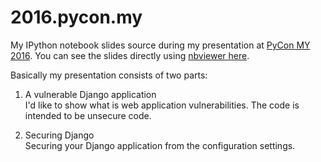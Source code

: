 # 2016.pycon.my
My IPython notebook slides source during my presentation at
[PyCon MY 2016](https://pycon.my/). You can see the slides directly using
[nbviewer here][nb].

Basically my presentation consists of two parts:

1. A  vulnerable Django application  
I'd like to show what is web application vulnerabilities. The code is intended
to be unsecure code.

2. Securing Django  
Securing your Django application from the configuration settings.

[nb]: http://nbviewer.jupyter.org/format/slides/github/za/2016.pycon.my/blob/master/2016.pycon.my.ipynb#/
